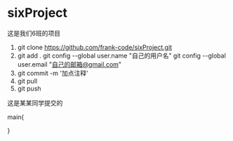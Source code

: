 # sixProject

这是我们6班的项目

1. git clone https://github.com/frank-code/sixProject.git
2. git add .
   git config --global user.name "自己的用户名"
   git config --global user.email "自己的邮箱@gmail.com"
3. git commit -m '加点注释'
4. git pull
5. git push


这是某某同学提交的

main{

}